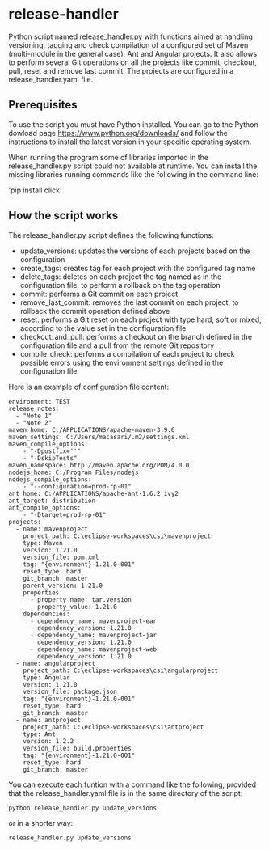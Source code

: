 # release-handler

Python script named release_handler.py with functions aimed at handling versioning, tagging and check compilation of a configured set of Maven (multi-module in the general case), Ant and Angular projects. It also allows to perform several Git operations on all the projects like commit, checkout, pull, reset and remove last commit. The projects are configured in a release_handler.yaml file.

## Prerequisites

To use the script you must have Python installed. You can go to the Python dowload page https://www.python.org/downloads/ and follow the instructions 
to install the latest version in your specific operating system.

When running the program some of libraries imported in the release_handler.py script could not available at runtime. You can install the missing libraries running commands like the following
in the command line:

'pip install click'


## How the script works

The release_handler.py script defines the following functions:

- update_versions: updates the versions of each projects based on the configuration
- create_tags: creates tag for each project with the configured tag name
- delete_tags: deletes on each project the tag named as in the configuration file, to perform a rollback on the tag operation
- commit: performs a Git commit on each project
- remove_last_commit: removes the last commit on each project, to rollback the commit operation defined above
- reset: performs a Git reset on each project with type hard, soft or mixed, according to the value set in the configuration file
- checkout_and_pull: performs a checkout on the branch defined in the configuration file and a pull from the remote Git repository
- compile_check: performs a compilation of each project to check possible errors using the environment settings defined in the configuration file

Here is an example of configuration file content:

```
environment: TEST
release_notes:
  - "Note 1"
  - "Note 2"
maven_home: C:/APPLICATIONS/apache-maven-3.9.6
maven_settings: C:/Users/macasari/.m2/settings.xml
maven_compile_options:
    - "-Dpostfix=''"
    - "-DskipTests"  
maven_namespace: http://maven.apache.org/POM/4.0.0
nodejs_home: C:/Program Files/nodejs
nodejs_compile_options:
    - "--configuration=prod-rp-01" 
ant_home: C:/APPLICATIONS/apache-ant-1.6.2_ivy2
ant_target: distribution 
ant_compile_options:
    - "-Dtarget=prod-rp-01" 
projects:
  - name: mavenproject
    project_path: C:\eclipse-workspaces\csi\mavenproject
    type: Maven
    version: 1.21.0
    version_file: pom.xml
    tag: "{environment}-1.21.0-001"
    reset_type: hard
    git_branch: master
    parent_version: 1.21.0
    properties:
      - property_name: tar.version
        property_value: 1.21.0
    dependencies:
      - dependency_name: mavenproject-ear
        dependency_version: 1.21.0
      - dependency_name: mavenproject-jar
        dependency_version: 1.21.0
      - dependency_name: mavenproject-web
        dependency_version: 1.21.0      
  - name: angularproject
    project_path: C:\eclipse-workspaces\csi\angularproject
    type: Angular
    version: 1.21.0
    version_file: package.json
    tag: "{environment}-1.21.0-001"
    reset_type: hard
    git_branch: master
  - name: antproject
    project_path: C:\eclipse-workspaces\csi\antproject
    type: Ant
    version: 1.2.2
    version_file: build.properties
    tag: "{environment}-1.21.0-001"
    reset_type: hard
    git_branch: master
```

You can execute each funtion with a command like the following, provided that the release_handler.yaml file is in the same directory of the script:

`python release_handler.py update_versions`

or in a shorter way:

`release_handler.py update_versions`

